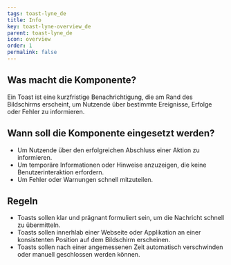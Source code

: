 ```yaml
---
tags: toast-lyne_de
title: Info
key: toast-lyne-overview_de
parent: toast-lyne_de
icon: overview
order: 1
permalink: false
---
```


## Was macht die Komponente?
Ein Toast ist eine kurzfristige Benachrichtigung, die am Rand des Bildschirms erscheint, um Nutzende über bestimmte Ereignisse, Erfolge oder Fehler zu informieren.

## Wann soll die Komponente eingesetzt werden?
* Um Nutzende über den erfolgreichen Abschluss einer Aktion zu informieren.
* Um temporäre Informationen oder Hinweise anzuzeigen, die keine Benutzerinteraktion erfordern.
* Um Fehler oder Warnungen schnell mitzuteilen.

## Regeln
* Toasts sollen klar und prägnant formuliert sein, um die Nachricht schnell zu übermitteln.
* Toasts sollen innerhlab einer Webseite oder Applikation an einer konsistenten Position auf dem Bildschirm erscheinen.
* Toasts sollen nach einer angemessenen Zeit automatisch verschwinden oder manuell geschlossen werden können.
